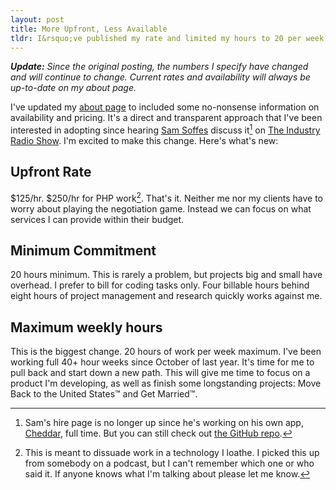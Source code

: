 ```yaml
---
layout: post
title: More Upfront, Less Available
tldr: I&rsquo;ve published my rate and limited my hours to 20 per week.
---
```


_**Update:** Since the original posting, the numbers I specify have changed and will continue to change. Current rates and availability will always be up-to-date on my about page._

I've updated my [about page](/) to included some no-nonsense information on availability and pricing. It's a direct and transparent approach that I've been interested in adopting since hearing [Sam Soffes](http://samsoff.es) discuss it[^1] on [The Industry Radio Show](http://theindustry.cc/2012/05/01/8-adobe-html5rocks-dialoggs-invites-and-making-cheddar/). I'm excited to make this change. Here's what's new:

## Upfront Rate

$125/hr. $250/hr for PHP work[^2]. That's it. Neither me nor my clients have to worry about playing the negotiation game. Instead we can focus on what services I can provide within their budget.

## Minimum Commitment

20 hours minimum. This is rarely a problem, but projects big and small have overhead. I prefer to bill for coding tasks only. Four billable hours behind eight hours of project management and research quickly works against me.

## Maximum weekly hours

This is the biggest change. 20 hours of work per week maximum. I've been working full 40+ hour weeks since October of last year. It's time for me to pull back and start down a new path. This will give me time to focus on a product I'm developing, as well as finish some longstanding projects: Move Back to the United States&trade; and Get Married&trade;.



[^1]: Sam's hire page is no longer up since he's working on his own app, [Cheddar](https://cheddarapp.com/), full time. But you can still check out [the GitHub repo](https://github.com/samsoffes/hire.samsoff.es).

[^2]: This is meant to dissuade work in a technology I loathe. I picked this up from somebody on a podcast, but I can't remember which one or who said it. If anyone knows what I'm talking about please let me know.